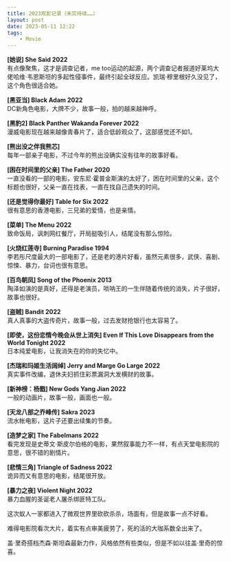```yaml
---
title: 2023观影记录（未完待续……）
layout: post
date: 2023-05-11 12:22
tags: 
    - Movie
---
```


 

**[她说]  She Said 2022**  
有点像聚焦，这才是调查记者，me too运动的起源，两个调查记者报道好莱坞大佬哈维·韦恩斯坦的多起性侵事件，最终引起全球反应。凯瑞·穆里根好久没见了，这个角色很适合她。

**[黑亚当]  Black Adam 2022**  
DC新角色电影，大牌不少，故事一般，拍的越来越神呼。

**[黑豹2]  Black Panther Wakanda Forever 2022**  
漫威电影现在越来越像青春片了，适合低龄观众了，这部感觉还不如1。

**[熊出没之伴我熊芯]**  
每年一部亲子电影，不过今年的熊出没确实没有往年的故事好看。

**[困在时间里的父亲]  The Father 2020**  
一直没看的一部的电影，安东尼·霍普金斯演的太好了，困在时间里的父亲，这个标题也很好，父亲一直在找表，一直在找自己遗失的时间。

**[还是觉得你最好]  Table for Six 2022**  
很有意思的香港电影，三兄弟的爱情，也是亲情。

**[菜单]  The Menu 2022**  
致命饭局，讽刺网红餐厅，开局挺吸引人，结尾没有那么惊险。

**[火烧红莲寺]  Burning Paradise 1994**  
李若彤尺度最大的一部电影了，还是老的港片好看，虽然元素很多，武侠、喜剧、惊悚、暴力，台词也很有意思。

**[百鸟朝凤] Song of the Phoenix 2013**  
陶泽如演的是真好，还得是老演员，唢呐王的一生伴随着传统的消失，片子很好，故事也很好。

**[盗贼]  Bandit 2022**  
真人真事的大盗传奇片，故事一般，过去发财抢银行也太容易了。

**[即使，这份恋情今晚会从世上消失]  Even If This Love Disappears from the World Tonight 2022**  
日本纯爱电影，让我消失在的你的失忆中。

**[杰瑞和玛姬生活阔绰]  Jerry and Marge Go Large 2022**  
真实事件改编，退休夫妇抓住彩票漏洞大发横财的故事。

**[新神榜：杨戬]  New Gods Yang Jian 2022**  
一般的动画片，故事一般，画面也一般。

**[天龙八部之乔峰传]  Sakra 2023**  
流水帐电影，这片子还要出续集的节奏。

**[造梦之家]  The Fabelmans 2022**  
看完发现是史蒂文·斯皮尔伯格的电影，果然叙事能力不一样，有点天堂电影院的意思，很不错的剧情片。

**[悲情三角]  Triangle of Sadness 2022**  
诡异而又有意思的电影，结尾很开放。

**[暴力之夜]  Violent Night 2022**  
暴力血腥的圣诞老人屠杀绑匪特工队。

这次蚁人一家都进入了微观世界里砍砍杀杀，场面有，但是故事一点不好看。

难得电影院看次大片，着实有点审美疲劳了，死的活的大咖系数全出来了。

盖·里奇搭档杰森·斯坦森最新力作，风格依然有些类似，但是不如以往盖·里奇的惊喜。
